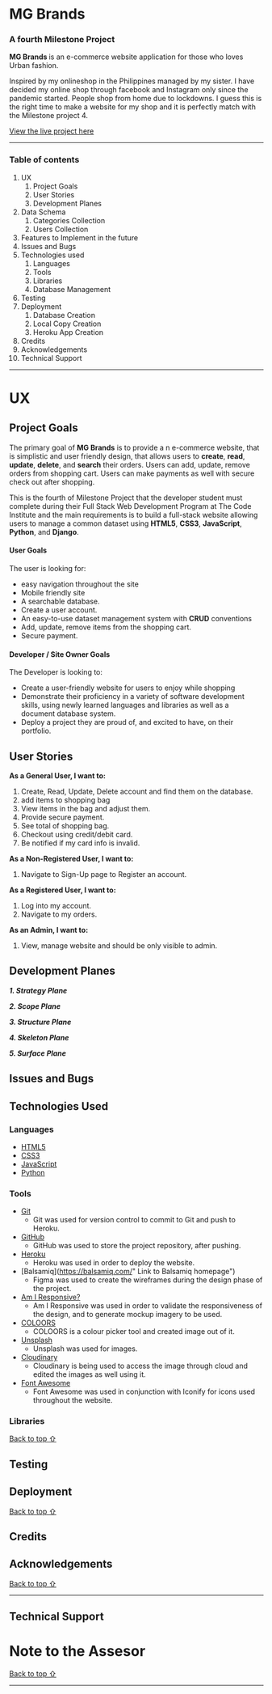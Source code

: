<a href="#" alt="MG Brands"></a>
# MG Brands
### A fourth Milestone Project 

<p><strong>MG Brands </strong> is an e-commerce website application for those who loves Urban fashion.
 </p>

<p>Inspired by my onlineshop in the Philippines managed by my sister. I have decided my online shop through facebook and Instagram only since the pandemic started. People shop from home due to lockdowns. I guess this is the right time to make a website for my shop and it is perfectly match with the Milestone project 4. </p>

[View the live project here](#)
<hr>

### Table of contents
1. UX
     1. Project Goals
     2. User Stories
     3. Development Planes
2. Data Schema
     1. Categories Collection
     2. Users Collection
3. Features to Implement in the future
4. Issues and Bugs
5. Technologies used
     1. Languages
     2. Tools
     3. Libraries
     4. Database Management
6. Testing
7. Deployment
     1. Database Creation
     2. Local Copy Creation
     3. Heroku App Creation
8. Credits
9. Acknowledgements
10. Technical Support
***

# UX 
## Project Goals
The primary goal of **MG Brands** is to provide a n e-commerce website, that is simplistic and user friendly design, 
that allows users to **create**, **read**, **update**, **delete**, and **search** their orders. Users can add, update, remove orders from shopping cart. Users can make payments as well with secure check out after shopping.

This is the fourth of Milestone Project that the developer student must complete during their Full Stack Web Development 
Program at The Code Institute and the main requirements is to build a full-stack website allowing users to manage a common dataset using 
**HTML5**, **CSS3**, **JavaScript**, **Python**, and **Django**.

#### User Goals
The user is looking for:
- easy navigation throughout the site
- Mobile friendly site
- A searchable database.
- Create a user account.
- An easy-to-use dataset management system with **CRUD** conventions
- Add, update, remove items from the shopping cart.
- Secure payment.

#### Developer / Site Owner Goals
The Developer is looking to:

- Create a user-friendly website for users to enjoy while shopping
- Demonstrate their proficiency in a variety of software development skills, using newly learned languages and libraries as well as a document database system.
- Deploy a project they are proud of, and excited to have, on their portfolio.

## User Stories
**As a General User, I want to:**

1. Create, Read, Update, Delete account and find them on the database. 
2. add items to shopping bag
3. View items in the bag and adjust them.
4. Provide secure payment.
5. See total of shopping bag.
6. Checkout using credit/debit card.
7. Be notified if my card info is invalid.

**As a Non-Registered User, I want to:**

1. Navigate to Sign-Up page to Register an account.

**As a Registered User, I want to:**

1. Log into my account.
2. Navigate to my orders.

**As an Admin, I want to:**

1. View, manage website and should be only visible to admin.


## Development Planes

***1. Strategy Plane*** 

***2. Scope Plane*** 

***3. Structure Plane*** 

***4. Skeleton Plane*** 

***5. Surface Plane*** 

## Issues and Bugs 


## Technologies Used
### Languages
- [HTML5](https://en.wikipedia.org/wiki/HTML5 "Link to HTML Wiki")
- [CSS3](https://en.wikipedia.org/wiki/Cascading_Style_Sheets "Link to CSS Wiki")
- [JavaScript](https://en.wikipedia.org/wiki/JavaScript "Link to JavaScript Wiki")
- [Python](https://www.python.org/ "Link to Python Homepage")

### Tools
- [Git](https://git-scm.com/ "Link to Git homepage")
     - Git was used for version control to commit to Git and push to Heroku.
- [GitHub](https://github.com/ "Link to GitHub")
     - GitHub was used to store the project repository, after pushing.
- [Heroku](https://id.heroku.com/login "Link to Heroku login page")
     -  Heroku was used in order to deploy the website.
- [Balsamiq](https://balsamiq.com/" Link to Balsamiq homepage")
     - Figma was used to create the wireframes during the design phase of the project.
- [Am I Responsive?](http://ami.responsivedesign.is/# "Link to Am I Responsive Homepage")
     - Am I Responsive was used in order to validate the responsiveness of the design, and to generate mockup imagery to be used.
- [COLOORS](https://coolors.co/ "Link to COLOORS homepage")
     - COLOORS is a  colour picker tool and created image out of it.
- [Unsplash](https://unsplash.com/ "LINK TO COLOORS") 
     - Unsplash was used for images.
- [Cloudinary](https://cloudinary.com/ "Link to Cloudinary site")
     - Cloudinary is being used to access the image through cloud and edited the images as well using it.
- [Font Awesome](https://fontawesome.com/ "Link to Font Awesome site")
     - Font Awesome was used in conjunction with Iconify for icons used throughout the website.


### Libraries


[Back to top ⇧](#table-of-contents)

## Testing


## Deployment


[Back to top ⇧](#table-of-contents)

## Credits 

## Acknowledgements 

[Back to top ⇧](#table-of-contents)

***

## Technical Support


# Note to the Assesor

[Back to top ⇧](#table-of-contents)

*** 